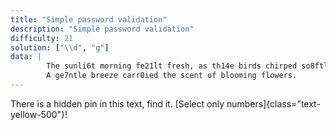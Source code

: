 ```yaml
---
title: "Simple password validation"
description: "Simple password validation"
difficulty: 21
solution: ["\\d", "g"]
data: | 
        The sunli6t morning fe21lt fresh, as th14e birds chirped so8ftly. 
        A ge7ntle breeze carr0ied the scent of blooming flowers.
---
```



There is a hidden pin in this text, find it. [Select only numbers]{class="text-yellow-500"}!